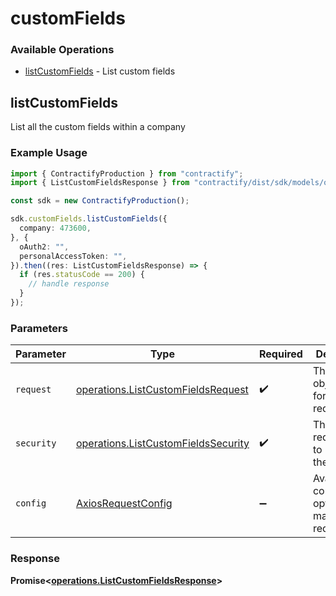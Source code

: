 # customFields

### Available Operations

* [listCustomFields](#listcustomfields) - List custom fields

## listCustomFields

List all the custom fields within a company

### Example Usage

```typescript
import { ContractifyProduction } from "contractify";
import { ListCustomFieldsResponse } from "contractify/dist/sdk/models/operations";

const sdk = new ContractifyProduction();

sdk.customFields.listCustomFields({
  company: 473600,
}, {
  oAuth2: "",
  personalAccessToken: "",
}).then((res: ListCustomFieldsResponse) => {
  if (res.statusCode == 200) {
    // handle response
  }
});
```

### Parameters

| Parameter                                                                                  | Type                                                                                       | Required                                                                                   | Description                                                                                |
| ------------------------------------------------------------------------------------------ | ------------------------------------------------------------------------------------------ | ------------------------------------------------------------------------------------------ | ------------------------------------------------------------------------------------------ |
| `request`                                                                                  | [operations.ListCustomFieldsRequest](../../models/operations/listcustomfieldsrequest.md)   | :heavy_check_mark:                                                                         | The request object to use for the request.                                                 |
| `security`                                                                                 | [operations.ListCustomFieldsSecurity](../../models/operations/listcustomfieldssecurity.md) | :heavy_check_mark:                                                                         | The security requirements to use for the request.                                          |
| `config`                                                                                   | [AxiosRequestConfig](https://axios-http.com/docs/req_config)                               | :heavy_minus_sign:                                                                         | Available config options for making requests.                                              |


### Response

**Promise<[operations.ListCustomFieldsResponse](../../models/operations/listcustomfieldsresponse.md)>**

